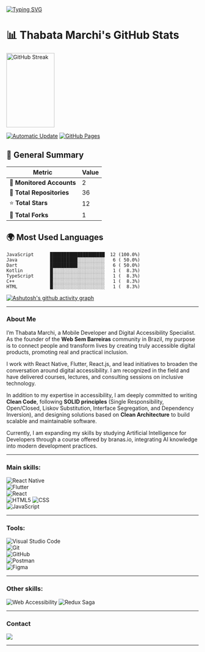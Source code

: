 <!-- Animated Typing Text -->
[![Typing SVG](https://readme-typing-svg.herokuapp.com/?color=ffffff&size=35&center=true&vCenter=true&width=1000&lines=Hello,+My+name+is+Thabata+Marchi;+I+I'm+a+Mobile+Developer+%7C+Accessibility+Specialist;Founder+of+Web+Sem+Barreiras)](https://git.io/typing-svg)


# 📊 Thabata Marchi's GitHub Stats

<!-- GitHub Streak -->
<img width="50%" height="195px" src="https://github-readme-streak-stats.herokuapp.com?user=thabata1&theme=github-dark-blue&hide_border=true&mode=weekly&title_color=c0c0c0&icon_color=c0c0c0&text_color=c9d1d9&bg_color=0d1117&card_width=550" alt="GitHub Streak" />
</div>

[![Automatic Update](https://github.com/thabata-marchi/painel-github-estatisticas/actions/workflows/update-statistics.yml/badge.svg)](https://github.com/thabata-marchi/painel-github-estatisticas/actions/workflows/update-statistics.yml)
[![GitHub Pages](https://img.shields.io/badge/GitHub%20Pages-Live-brightgreen)](https://thabata-marchi.github.io/painel-github-estatisticas)

## 🚀 General Summary

| Metric   | Value |
|---------|--------|
| 🏢 **Monitored Accounts** | 2 |
| 📁 **Total Repositories** | 36 |
| ⭐ **Total Stars** | 12 |
| 🍴 **Total Forks** | 1 |

## 🌍 Most Used Languages

```
JavaScript      ████████████████████  12 (100.0%)
Java            ██████████░░░░░░░░░░   6 ( 50.0%)
Dart            ██████████░░░░░░░░░░   6 ( 50.0%)
Kotlin          █░░░░░░░░░░░░░░░░░░░   1 (  8.3%)
TypeScript      █░░░░░░░░░░░░░░░░░░░   1 (  8.3%)
C++             █░░░░░░░░░░░░░░░░░░░   1 (  8.3%)
HTML            █░░░░░░░░░░░░░░░░░░░   1 (  8.3%)
```





<!-- Activity Graph -->
[![Ashutosh's github activity graph](https://github-readme-activity-graph.vercel.app/graph?username=thabata1&bg_color=0d1117&color=ffffff&line=c0c0c0&point=ffffff&area=true&hide_border=false&area_color=0091dc&radius=16)](https://github.com/ashutosh00710/github-readme-activity-graph)

---

### About Me

I’m Thabata Marchi, a Mobile Developer and Digital Accessibility Specialist. As the founder of the **Web Sem Barreiras** community in Brazil, my purpose is to connect people and transform lives by creating truly accessible digital products, promoting real and practical inclusion.

I work with React Native, Flutter, React.js, and lead initiatives to broaden the conversation around digital accessibility. I am recognized in the field and have delivered courses, lectures, and consulting sessions on inclusive technology.

In addition to my expertise in accessibility, I am deeply committed to writing **Clean Code**, following **SOLID principles** (Single Responsibility, Open/Closed, Liskov Substitution, Interface Segregation, and Dependency Inversion), and designing solutions based on **Clean Architecture** to build scalable and maintainable software.

Currently, I am expanding my skills by studying Artificial Intelligence for Developers through a course offered by branas.io, integrating AI knowledge into modern development practices.

---

### Main skills:

![React Native](https://img.shields.io/badge/React_Native-0D1117?style=for-the-badge&logo=react&labelColor=0D1117&logoColor=61DAFB)  
![Flutter](https://img.shields.io/badge/Flutter-0D1117?style=for-the-badge&logo=flutter&logoColor=02569B&labelColor=0D1117)  
![React](https://img.shields.io/badge/React.js-0D1117?style=for-the-badge&logo=react&labelColor=0D1117&logoColor=61DAFB)  
![HTML5](https://img.shields.io/badge/HTML5-0D1117?style=for-the-badge&logo=html5&labelColor=0D1117&logoColor=E34F26) ![CSS](https://img.shields.io/badge/CSS3-0D1117?style=for-the-badge&logo=css3&labelColor=0D1117&logoColor=1572B6)  
![JavaScript](https://img.shields.io/badge/JavaScript-0D1117?style=for-the-badge&logo=javascript&labelColor=0D1117&logoColor=F7DF1E)  

---

### Tools:

![Visual Studio Code](https://img.shields.io/badge/Visual_Studio_Code-0D1117?style=for-the-badge&logo=visual-studio-code&logoColor=0078D4&labelColor=0D1117)  
![Git](https://img.shields.io/badge/Git-0D1117?style=for-the-badge&logo=git&logoColor=F05032&labelColor=0D1117)  
![GitHub](https://img.shields.io/badge/GitHub-0D1117?style=for-the-badge&logo=github&logoColor=DDDDDD&labelColor=0D1117)  
![Postman](https://img.shields.io/badge/Postman-0D1117?style=for-the-badge&logo=postman&logoColor=FF6C37&labelColor=0D1117)  
![Figma](https://img.shields.io/badge/Figma-0D1117?style=for-the-badge&logo=figma&logoColor=F24E1E&labelColor=0D1117)  

---

### Other skills:

![Web Accessibility](https://img.shields.io/badge/Web%20Accessibility-0D1117?style=for-the-badge&logo=accessibility&logoColor=white&labelColor=0D1117)
![Redux Saga](https://img.shields.io/badge/Redux_Saga-0D1117?style=for-the-badge&logo=redux-saga&logoColor=86D46B&labelColor=0D1117)  

---

### Contact

<div align="left">  
  <a href="mailto:tatha.marchi@gmail.com" target="_blank">
    <img src="https://img.shields.io/badge/-Gmail-D14836?style=for-the-badge&logo=gmail&logoColor=white" />
  </a>
</div>

---
